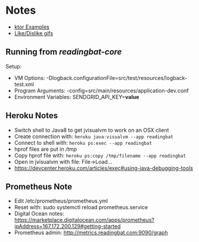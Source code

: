 # Notes

* [ktor Examples](https://github.com/ktorio/ktor-samples)
* [Like/Dislike gifs](http://pngimg.com/imgs/symbols/like/)

## Running from *readingbat-core*
Setup:
* VM Options: -Dlogback.configurationFile=src/test/resources/logback-test.xml
* Program Arguments: -config=src/main/resources/application-dev.conf
* Environment Variables: SENDGRID_API_KEY=**value**

## Heroku Notes
* Switch shell to Java8 to get jvisualvm to work on an OSX client
* Create connection with: `heroku java:visualvm --app readingbat`
* Connect to shell with: `heroku ps:exec --app readingbat`
* hprof files are put in */tmp*
* Copy hprof file with: `heroku ps:copy /tmp/filename --app readingbat`
* Open in jvisualvm with file: File->Load... 
* https://devcenter.heroku.com/articles/exec#using-java-debugging-tools

## Prometheus Note
* Edit /etc/prometheus/prometheus.yml
* Reset with: sudo systemctl reload prometheus.service
* Digital Ocean notes: https://marketplace.digitalocean.com/apps/prometheus?ipAddress=167.172.200.129#getting-started
* Prometheus admin: http://metrics.readingbat.com:9090/graph



